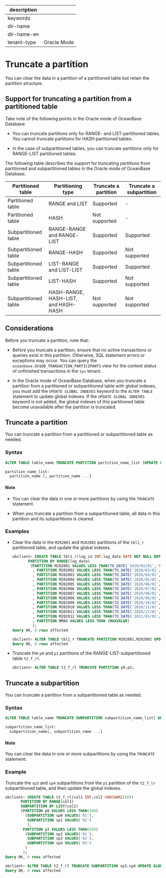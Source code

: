 |description||
|---|---|
|keywords||
|dir-name||
|dir-name-en||
|tenant-type|Oracle Mode|

# Truncate a partition

You can clear the data in a partition of a partitioned table but retain the partition structure.

## Support for truncating a partition from a partitioned table

Take note of the following points in the Oracle mode of OceanBase Database:

* You can truncate partitions only for RANGE- and LIST-partitioned tables. You cannot truncate partitions for HASH partitioned tables.

* In the case of subpartitioned tables, you can truncate partitions only for RANGE-LIST partitioned tables.

The following table describes the support for truncating partitions from partitioned and subpartitioned tables in the Oracle mode of OceanBase Database.

| Partitioned table | Partitioning type | Truncate a partition | Truncate a subpartition |
|-------|------------------------------------------|---------------|---------------|
| Partitioned table | RANGE and LIST | Supported | - |
| Partitioned table | HASH | Not supported | - |
| Subpartitioned table | RANGE-RANGE and RANGE-LIST | Supported | Supported |
| Subpartitioned table | RANGE-HASH | Supported | Not supported |
| Subpartitioned table | LIST-RANGE and LIST-LIST | Supported | Supported |
| Subpartitioned table | LIST-HASH | Supported | Not supported |
| Subpartitioned table | HASH-RANGE, HASH-LIST, and HASH-HASH | Not supported | Not supported |

## Considerations

Before you truncate a partition, note that:

* Before you truncate a partition, ensure that no active transactions or queries exist in this partition. Otherwise, SQL statement errors or exceptions may occur. You can query the `oceanbase.GV$OB_TRANSACTION_PARTICIPANTS` view for the context status of unfinished transactions in the `sys` tenant.

* In the Oracle mode of OceanBase Database, when you truncate a partition from a partitioned or subpartitioned table with global indexes, you must add the `UPDATE GLOBAL INDEXES` keyword to the `ALTER TABLE` statement to update global indexes. If the `UPDATE GLOBAL INDEXES` keyword is not added, the global indexes of this partitioned table become unavailable after the partition is truncated.

## Truncate a partition

You can truncate a partition from a partitioned or subpartitioned table as needed.

### Syntax

```sql
ALTER TABLE table_name TRUNCATE PARTITION partition_name_list [UPDATE GLOBAL INDEXES];

partition_name_list:
  partition_name [, partition_name ...]
```

  <main id="notice" type='explain'>
    <h4>Note</h4>
    <ul>
    <li>
    <p>You can clear the data in one or more partitions by using the <code>TRUNCATE</code> statement. </p>
    </li>
    <li>
    <p>When you truncate a partition from a subpartitioned table, all data in this partition and its subpartitions is cleared. </p>
    </li>
    </ul>
  </main>

### Examples

* Clear the data in the `M202001` and `M202002` partitions of the `tbl1_r` partitioned table, and update the global indexes.

   ```sql
   obclient> CREATE TABLE tbl1_r(log_id INT,log_date DATE NOT NULL DEFAULT SYSDATE)
          PARTITION BY RANGE(log_date)
           (PARTITION M202001 VALUES LESS THAN(TO_DATE('2020/02/01','YYYY/MM/DD'))
            , PARTITION M202002 VALUES LESS THAN(TO_DATE('2020/03/01','YYYY/MM/DD'))
            , PARTITION M202003 VALUES LESS THAN(TO_DATE('2020/04/01','YYYY/MM/DD'))
            , PARTITION M202004 VALUES LESS THAN(TO_DATE('2020/05/01','YYYY/MM/DD'))
            , PARTITION M202005 VALUES LESS THAN(TO_DATE('2020/06/01','YYYY/MM/DD'))
            , PARTITION M202006 VALUES LESS THAN(TO_DATE('2020/07/01','YYYY/MM/DD'))
            , PARTITION M202007 VALUES LESS THAN(TO_DATE('2020/08/01','YYYY/MM/DD'))
            , PARTITION M202008 VALUES LESS THAN(TO_DATE('2020/09/01','YYYY/MM/DD'))
            , PARTITION M202009 VALUES LESS THAN(TO_DATE('2020/10/01','YYYY/MM/DD'))
            , PARTITION M202010 VALUES LESS THAN(TO_DATE('2020/11/01','YYYY/MM/DD'))
            , PARTITION M202011 VALUES LESS THAN(TO_DATE('2020/12/01','YYYY/MM/DD'))
            , PARTITION M202012 VALUES LESS THAN(TO_DATE('2021/01/01','YYYY/MM/DD'))
            , PARTITION MMAX VALUES LESS THAN (MAXVALUE)
            );
   Query OK, 0 rows affected

   obclient> ALTER TABLE tbl1_r TRUNCATE PARTITION M202001,M202002 UPDATE GLOBAL INDEXES;
   Query OK, 0 rows affected
   ```

* Truncate the `p0` and `p1` partitions of the RANGE-LIST-subpartitioned table `t2_f_rl`.

   ```sql
   obclient> ALTER TABLE t2_f_rl TRUNCATE PARTITION p0,p1;
   ```

## Truncate a subpartition

You can truncate a partition from a subpartitioned table as needed.

### Syntax

```sql
ALTER TABLE table_name TRUNCATE SUBPARTITION subpartition_name_list[ UPDATE GLOBAL INDEXES ];

subpartition_name_list:
  subpartition_name[, subpartition_name ...]
```

  <main id="notice" type='explain'>
    <h4>Note</h4>
    <p>You can clear the data in one or more subpartitions by using the <code>TRUNCATE</code> statement. </p>
  </main>

### Example

Truncate the `sp3` and `sp4` subpartitions from the `p1` partition of the `t2_f_lr` subpartitioned table, and then update the global indexes.

```sql
obclient> CREATE TABLE t2_f_rl(col1 INT,col2 VARCHAR2(50))
       PARTITION BY RANGE(col1)
       SUBPARTITION BY LIST(col2)
       (PARTITION p0 VALUES LESS THAN(100)
         (SUBPARTITION sp0 VALUES('01'),
          SUBPARTITION sp1 VALUES('02')
          ),
        PARTITION p1 VALUES LESS THAN(200)
         (SUBPARTITION sp2 VALUES('01'),
          SUBPARTITION sp3 VALUES('02'),
          SUBPARTITION sp4 VALUES('03')
         )
        );
Query OK, 0 rows affected

obclient> ALTER TABLE t2_f_rl TRUNCATE SUBPARTITION sp3,sp4 UPDATE GLOBAL INDEXES;
Query OK, 0 rows affected
```

